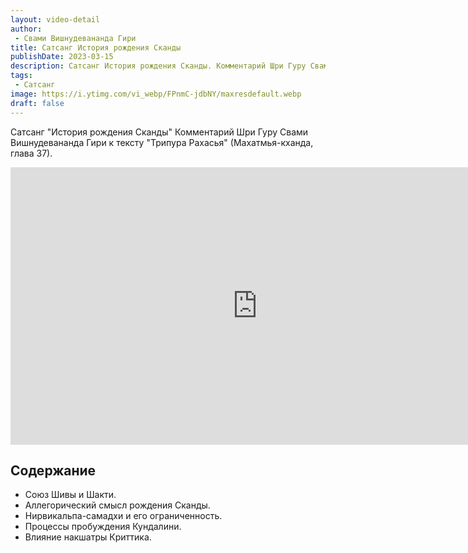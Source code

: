 ```yaml
---
layout: video-detail
author:
 - Свами Вишнудевананда Гири
title: Сатсанг История рождения Сканды
publishDate: 2023-03-15
description: Сатсанг История рождения Сканды. Комментарий Шри Гуру Свами Вишнудевананда Гири к тексту "Трипура Рахасья" (Махатмья-кханда, глава 37).
tags: 
 - Сатсанг
image: https://i.ytimg.com/vi_webp/FPnmC-jdbNY/maxresdefault.webp
draft: false
---
```


 Сатсанг "История рождения Сканды"
Комментарий Шри Гуру Свами Вишнудевананда Гири к тексту "Трипура Рахасья" (Махатмья-кханда, глава 37).

<iframe width="790" height="444" src="https://www.youtube.com/embed/FPnmC-jdbNY" frameborder="0" allowfullscreen=""></iframe> 

## Содержание

- Союз Шивы и Шакти.
- Аллегорический смысл рождения Сканды.
- Нирвикальпа-самадхи и его ограниченность.
- Процессы пробуждения Кундалини.
- Влияние накшатры Криттика.